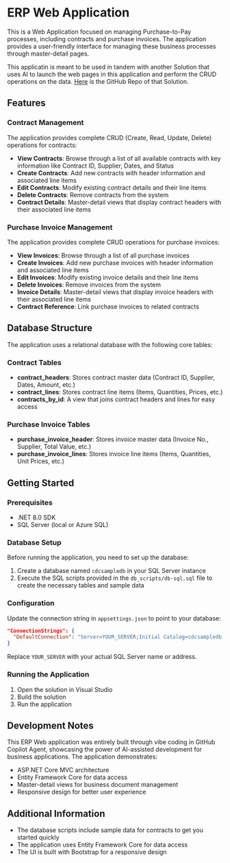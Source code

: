 # ERP Web Application

This is a Web Application focused on managing Purchase-to-Pay processes, including contracts and purchase invoices. The application provides a user-friendly interface for managing these business processes through master-detail pages. 

This applicatin is meant to be used in tandem with another Solution that uses AI to launch the web pages in this application and perform the CRUD operations on the data. [Here](https://github.com/MSFT-Innovation-Hub-India/CUA-ProcureToPay-Automation) is the GitHub Repo of that Solution.

## Features

### Contract Management

The application provides complete CRUD (Create, Read, Update, Delete) operations for contracts:

- **View Contracts**: Browse through a list of all available contracts with key information like Contract ID, Supplier, Dates, and Status
- **Create Contracts**: Add new contracts with header information and associated line items
- **Edit Contracts**: Modify existing contract details and their line items
- **Delete Contracts**: Remove contracts from the system
- **Contract Details**: Master-detail views that display contract headers with their associated line items

### Purchase Invoice Management

The application provides complete CRUD operations for purchase invoices:

- **View Invoices**: Browse through a list of all purchase invoices
- **Create Invoices**: Add new purchase invoices with header information and associated line items
- **Edit Invoices**: Modify existing invoice details and their line items
- **Delete Invoices**: Remove invoices from the system
- **Invoice Details**: Master-detail views that display invoice headers with their associated line items
- **Contract Reference**: Link purchase invoices to related contracts

## Database Structure

The application uses a relational database with the following core tables:

### Contract Tables
- **contract_headers**: Stores contract master data (Contract ID, Supplier, Dates, Amount, etc.)
- **contract_lines**: Stores contract line items (Items, Quantities, Prices, etc.)
- **contracts_by_id**: A view that joins contract headers and lines for easy access

### Purchase Invoice Tables
- **purchase_invoice_header**: Stores invoice master data (Invoice No., Supplier, Total Value, etc.)
- **purchase_invoice_lines**: Stores invoice line items (Items, Quantities, Unit Prices, etc.)

## Getting Started

### Prerequisites

- .NET 8.0 SDK
- SQL Server (local or Azure SQL)

### Database Setup

Before running the application, you need to set up the database:

1. Create a database named `cdcsampledb` in your SQL Server instance
2. Execute the SQL scripts provided in the `db_scripts/db-sql.sql` file to create the necessary tables and sample data

### Configuration

Update the connection string in `appsettings.json` to point to your database:

```json
"ConnectionStrings": {
  "DefaultConnection": "Server=YOUR_SERVER;Initial Catalog=cdcsampledb;Encrypt=True;TrustServerCertificate=False;Connection Timeout=30;Authentication=\"Active Directory Default\""
}
```

Replace `YOUR_SERVER` with your actual SQL Server name or address.

### Running the Application

1. Open the solution in Visual Studio
2. Build the solution
3. Run the application

## Development Notes

This ERP Web application was entirely built through vibe coding in GitHub Copilot Agent, showcasing the power of AI-assisted development for business applications. The application demonstrates:

- ASP.NET Core MVC architecture
- Entity Framework Core for data access
- Master-detail views for business document management
- Responsive design for better user experience

## Additional Information

- The database scripts include sample data for contracts to get you started quickly
- The application uses Entity Framework Core for data access
- The UI is built with Bootstrap for a responsive design
